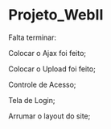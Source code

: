 # Projeto_WebII

Falta terminar:

Colocar o Ajax foi feito;

Colocar o Upload foi feito;

Controle de Acesso;

Tela de Login;

Arrumar o layout do site;

